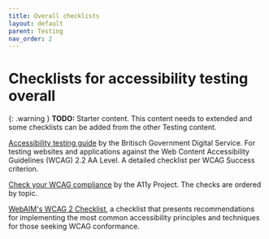```yaml
---
title: Overall checklists
layout: default
parent: Testing
nav_order: 2
---
```


# Checklists for accessibility testing overall

{: .warning }
**TODO:**
Starter content. This content needs to extended and some checklists can be added from the other Testing content.

[Accessibility testing guide](https://github.com/alphagov/wcag-primer/wiki) by the Britisch Government Digital Service. For testing websites and applications against the Web Content Accessibility Guidelines (WCAG) 2.2 AA Level. A detailed checklist per WCAG Success criterion.

[Check your WCAG compliance](https://www.a11yproject.com/checklist/) by the A11y Project. The checks are ordered by topic.

[WebAIM's WCAG 2 Checklist](https://webaim.org/standards/wcag/checklist), a checklist that presents recommendations for implementing the most common accessibility principles and techniques for those seeking WCAG conformance.

